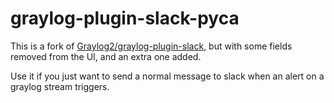 # graylog-plugin-slack-pyca

This is a fork of [Graylog2/graylog-plugin-slack](https://github.com/Graylog2/graylog-plugin-slack), but with some fields removed from the UI, and an extra one added.

Use it if you just want to send a normal message to slack when an alert on a graylog stream triggers.
